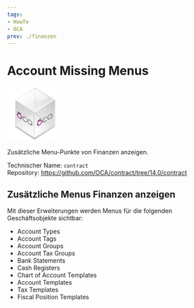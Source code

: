 ```yaml
---
tags:
- HowTo
- OCA
prev: ./finanzen
---
```

# Account Missing Menus
![icon_oca_app](assets/icon_oca_app.png)

Zusätzliche Menu-Punkte von Finanzen anzeigen.

Technischer Name: `contract`\
Repository: <https://github.com/OCA/contract/tree/14.0/contract>

## Zusätzliche Menus Finanzen anzeigen

Mit dieser Erweiterungen werden Menus für die folgenden Geschäftsobjekte sichtbar:

* Account Types
* Account Tags
* Account Groups
* Account Tax Groups
* Bank Statements
* Cash Registers
* Chart of Account Templates
* Account Templates
* Tax Templates
* Fiscal Position Templates
